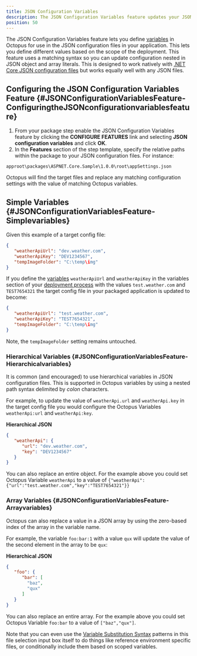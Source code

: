 ```yaml
---
title: JSON Configuration Variables
description: The JSON Configuration Variables feature updates your JSON configuration files with the values from matching Octopus variables.
position: 50
---
```


The JSON Configuration Variables feature lets you define [variables](/docs/deployment-process/variables/index.md) in Octopus for use in the JSON configuration files in your application. This lets you define different values based on the scope of the deployment. This feature uses a matching syntax so you can update configuration nested in JSON object and array literals. This is designed to work natively with [.NET Core JSON configuration files](http://docs.asp.net/en/latest/fundamentals/configuration.html) but works equally well with any JSON files.

## Configuring the JSON Configuration Variables Feature {#JSONConfigurationVariablesFeature-ConfiguringtheJSONconfigurationvariablesfeature}

1. From your package step enable the JSON Configuration Variables feature by clicking the **CONFIGURE FEATURES** link and selecting **JSON configuration variables** and click **OK**.
2. In the **Features** section of the step template, specify the relative paths within the package to your JSON configuration files. For instance:

```
approot\packages\ASPNET.Core.Sample\1.0.0\root\appSettings.json
```

Octopus will find the target files and replace any matching configuration settings with the value of matching Octopus variables.

## Simple Variables {#JSONConfigurationVariablesFeature-Simplevariables}

Given this example of a target config file:

```json
{
   "weatherApiUrl": "dev.weather.com",
   "weatherApiKey": "DEV1234567",
   "tempImageFolder": "C:\temp\img"
}
```

If you define the [variables](/docs/deployment-process/variables/index.md) `weatherApiUrl` and `weatherApiKey` in the variables section of your [deployment process](/docs/deployment-process/variables/index.md) with the values `test.weather.com` and `TEST7654321` the target config file in your packaged application is updated to become:

```json
{
   "weatherApiUrl": "test.weather.com",
   "weatherApiKey": "TEST7654321",
   "tempImageFolder": "C:\temp\img"
}
```

Note, the `tempImageFolder` setting remains untouched.

### Hierarchical Variables {#JSONConfigurationVariablesFeature-Hierarchicalvariables}

It is common (and encouraged) to use hierarchical variables in JSON configuration files. This is supported in Octopus variables by using a nested path syntax delimited by *colon* characters.

For example, to update the value of `weatherApi.url` and `weatherApi.key` in the target config file you would configure the Octopus Variables `weatherApi:url` and `weatherApi:key`.

**Hierarchical JSON**

```json
{
   "weatherApi": {
      "url": "dev.weather.com",
      "key": "DEV1234567"
   }
}
```

You can also replace an entire object. For the example above you could set Octopus Variable `weatherApi` to a value of `{"weatherApi":{"url":"test.weather.com","key":"TEST7654321"}}`

### Array Variables {#JSONConfigurationVariablesFeature-Arrayvariables}

Octopus can also replace a value in a JSON array by using the zero-based index of the array in the variable name.

For example, the variable `foo:bar:1` with a value `qux` will update the value of the second element in the array to be `qux`:

**Hierarchical JSON**

```json
{
   "foo": {
      "bar": [
		"baz",
		"qux"
	  ]
   }
}
```

You can also replace an entire array. For the example above you could set Octopus Variable `foo:bar` to a value of `["baz","qux"]`.

Note that you can even use the [Variable Substitution Syntax](/docs/deployment-process/variables/variable-substitutions.md) patterns in this file selection input box itself to do things like reference environment specific files, or conditionally include them based on scoped variables.
